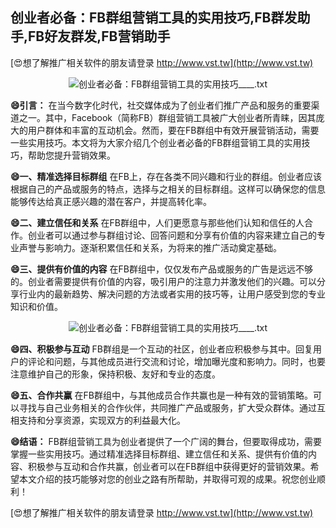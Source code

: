 ## **创业者必备：FB群组营销工具的实用技巧,FB群发助手,FB好友群发,FB营销助手**

[😍想了解推广相关软件的朋友请登录 http://www.vst.tw](http://www.vst.tw)

 <center><img src="https://vst.tw/MP4/tuiguang/png/5.png" alt="创业者必备：FB群组营销工具的实用技巧____.txt"></center>

**😄引言：**
在当今数字化时代，社交媒体成为了创业者们推广产品和服务的重要渠道之一。其中，Facebook（简称FB）群组营销工具被广大创业者所青睐，因其庞大的用户群体和丰富的互动机会。然而，要在FB群组中有效开展营销活动，需要一些实用技巧。本文将为大家介绍几个创业者必备的FB群组营销工具的实用技巧，帮助您提升营销效果。

**😄一、精准选择目标群组**
在FB上，存在各类不同兴趣和行业的群组。创业者应该根据自己的产品或服务的特点，选择与之相关的目标群组。这样可以确保您的信息能够传达给真正感兴趣的潜在客户，并提高转化率。

**😄二、建立信任和关系**
在FB群组中，人们更愿意与那些他们认知和信任的人合作。创业者可以通过参与群组讨论、回答问题和分享有价值的内容来建立自己的专业声誉与影响力。逐渐积累信任和关系，为将来的推广活动奠定基础。

**😄三、提供有价值的内容**
在FB群组中，仅仅发布产品或服务的广告是远远不够的。创业者需要提供有价值的内容，吸引用户的注意力并激发他们的兴趣。可以分享行业内的最新趋势、解决问题的方法或者实用的技巧等，让用户感受到您的专业知识和价值。

 <center><img src="https://vst.tw/MP4/tuiguang/png/8.png" alt="创业者必备：FB群组营销工具的实用技巧____.txt"></center>

**😄四、积极参与互动**
FB群组是一个互动的社区，创业者应积极参与其中。回复用户的评论和问题，与其他成员进行交流和讨论，增加曝光度和影响力。同时，也要注意维护自己的形象，保持积极、友好和专业的态度。

**😄五、合作共赢**
在FB群组中，与其他成员合作共赢也是一种有效的营销策略。可以寻找与自己业务相关的合作伙伴，共同推广产品或服务，扩大受众群体。通过互相支持和分享资源，实现双方的利益最大化。

**😄结语：**
FB群组营销工具为创业者提供了一个广阔的舞台，但要取得成功，需要掌握一些实用技巧。通过精准选择目标群组、建立信任和关系、提供有价值的内容、积极参与互动和合作共赢，创业者可以在FB群组中获得更好的营销效果。希望本文介绍的技巧能够对您的创业之路有所帮助，并取得可观的成果。祝您创业顺利！

[😍想了解推广相关软件的朋友请登录 http://www.vst.tw](http://www.vst.tw)



